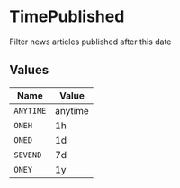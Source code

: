 # TimePublished

Filter news articles published after this date


## Values

| Name      | Value     |
| --------- | --------- |
| `ANYTIME` | anytime   |
| `ONEH`    | 1h        |
| `ONED`    | 1d        |
| `SEVEND`  | 7d        |
| `ONEY`    | 1y        |